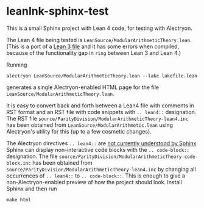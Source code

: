 # leanInk-sphinx-test

This is a small Sphinx project with Lean 4 code, for testing with Alectryon.

The Lean 4 file being tested is `LeanSource/ModularArithmeticTheory.lean`.  (This is a port of a [Lean 3 file](https://hrmacbeth.github.io/math2001/03_Parity_and_Divisibility.html#modular-arithmetic-theory) and it has some errors when compiled, because of the functionality gap in `ring` between Lean 3 and Lean 4.)

Running
```
alectryon LeanSource/ModularArithmeticTheory.lean --lake lakefile.lean
```
generates a single Alectryon-enabled HTML page for the file `LeanSource/ModularArithmeticTheory.lean`.

It is easy to convert back and forth between a Lean4 file with comments in RST format and an RST file with code snippets with `.. lean4::` designation.  The RST file `source/ParityDivision/ModularArithmeticTheory-lean4.inc` has been obtained from `LeanSource/ModularArithmetic.lean` using Alectryon's utility for this (up to a few cosmetic changes).

The Alectryon directives `.. lean4::` are [not currently understood by Sphinx](https://leanprover.zulipchat.com/#narrow/stream/270676-lean4/topic/command-line.20arguments.20for.20Alectryon.20Sphinx.20extension).  Sphinx can display non-interactive code blocks with the `.. code-block::` designation.  The file `source/ParityDivision/ModularArithmeticTheory-code-block.inc` has been obtained from `source/ParityDivision/ModularArithmeticTheory-lean4.inc` by changing all occurrences of `.. lean4::` to `.. code-block::`.  This is enough to give a non-Alectryon-enabled preview of how the project should look.  Install Sphinx and then run
```
make html
```
